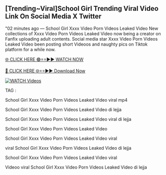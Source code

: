 ## [Trending~Viral]School Girl Trending Viral Video Link On Social Media X Twitter


"02 minutes ago —  School Girl Xxxx Video Porn Videos Leaked Video New collections of   Xxxx Video Porn Videos Leaked Video now being a creator on Fanfix uploading adult contents. Social media star   Xxxx Video Porn Videos Leaked Video been posting short Videoos and naughty pics on Tiktok platform for a while now.


[🌐 CLICK HERE 🟢==►► WATCH NOW](https://ultra-bulletin.blogspot.com/p/ultra-bulletin-23.html)

[🔴 CLICK HERE 🌐==►► Download Now](https://ultra-bulletin.blogspot.com/p/ultra-bulletin-23.html)

[![WATCH Videos](https://i.imgur.com/dJHk4Zq.gif)](https://ultra-bulletin.blogspot.com/p/ultra-bulletin-23.html)


TAG :

School Girl Xxxx Video Porn Videos Leaked Video viral mp4

School Girl Xxxx Video Porn Videos Leaked Video di lejja

School Girl Xxxx Video Porn Videos Leaked Video viral di lejja

School Girl Xxxx Video Porn Videos Leaked Video

School Girl Xxxx Video Porn Videos Leaked Video viral

viral School Girl Xxxx Video Porn Videos Leaked Video di lejja

School Girl Xxxx Video Porn Videos Leaked Video viral

Videoo viral School Girl Xxxx Video Porn Videos Leaked Video di lejja
